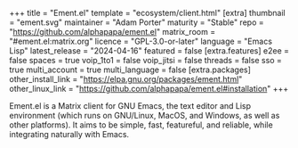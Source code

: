 +++
title = "Ement.el"
template = "ecosystem/client.html"
[extra]
thumbnail = "ement.svg"
maintainer = "Adam Porter"
maturity = "Stable"
repo = "https://github.com/alphapapa/ement.el"
matrix_room = "#ement.el:matrix.org"
licence = "GPL-3.0-or-later"
language = "Emacs Lisp"
latest_release = "2024-04-16"
featured = false
[extra.features]
e2ee = false
spaces = true
voip_1to1 = false
voip_jitsi = false
threads = false
sso = true
multi_account = true
multi_language = false
[extra.packages]
other_install_link = "https://elpa.gnu.org/packages/ement.html"
other_linux_link = "https://github.com/alphapapa/ement.el#installation"
+++

Ement.el is a Matrix client for GNU Emacs, the text editor and Lisp environment (which runs on GNU/Linux, MacOS, and Windows, as well as other platforms).  It aims to be simple, fast, featureful, and reliable, while integrating naturally with Emacs.
